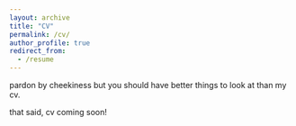 ```yaml
---
layout: archive
title: "CV"
permalink: /cv/
author_profile: true
redirect_from:
  - /resume
---
```


pardon by cheekiness but you should have better things to look at than my cv.

that said, cv coming soon!
